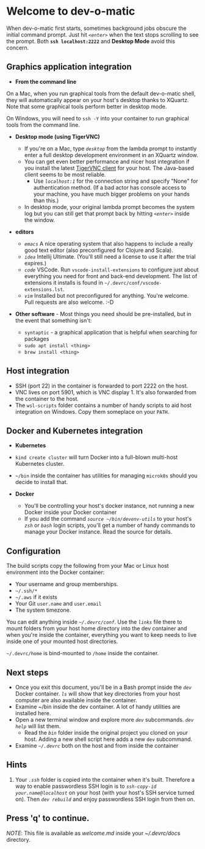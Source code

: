 # Welcome to dev-o-matic

When dev-o-matic first starts, sometimes background jobs obscure the initial command prompt.  Just hit *`<enter>`* when the text stops scrolling to see the prompt.  Both **`ssh localhost:2222`** and **Desktop Mode** avoid this concern.

## Graphics application integration

* **From the command line**

On a Mac, when you run graphical tools from the default dev-o-matic shell, they will automatically appear on your host's desktop thanks to XQuartz.  Note that some graphical tools perform better in desktop mode.

On Windows, you will need to `ssh -Y` into your container to run graphical tools from the command line.

* **Desktop mode (using TigerVNC)**
  * If you're on a Mac, type *`desktop`* from the lambda prompt to instantly enter a full desktop development environment in an XQuartz window.
  * You can get even better performance and nicer host integration if you install the latest [TigerVNC client](https://tigervnc.org) for your host.  The Java-based client seems to be most reliable.
    * Use *`localhost:1`* for the connection string and specify "None" for authentication method.  (If a bad actor has console access to your machine, you have much bigger problems on your hands than this.)
  * In desktop mode, your original lambda prompt becomes the system log but you can still get that prompt back by hitting *`<enter>`* inside the window.

* **editors**
  * *`emacs`* A nice operating system that also happens to include a really good text editor (also preconfigured for Clojure and Scala).
  * *`idea`* Intellij Ultimate.  (You'll still need a license to use it after the trial expires.)
  * *`code`* VSCode.  Run `vscode-install-extensions` to configure just about everything you need for front and back-end development.  The list of extensions it installs is found in `~/.devrc/conf/vscode-extensions.lst`.
  * *`vim`* Installed but not preconfigured for anything.  You're welcome.  Pull requests are also welcome. :-D

* **Other software** - Most things you need should be pre-installed, but in the event that something isn't:
  *  `syntaptic` - a graphical application that is helpful when searching for packages
  *  `sudo apt install <thing>`
  *  `brew install <thing>`

## Host integration

  * SSH (port 22) in the container is forwarded to port 2222 on the host.
  * VNC lives on port 5901, which is VNC display 1.  It's also forwarded from the container to the host.
  * The `wsl-scripts` folder contains a number of handy scripts to aid host integration on Windows.  Copy them someplace on your `PATH`.

## Docker and Kubernetes integration

* **Kubernetes**
* `kind create cluster` will turn Docker into a full-blown multi-host Kubernetes cluster.
* `~/bin` inside the container has utilities for managing `microk8s` should you decide to install that.

* **Docker**
  * You'll be controlling your host's docker instance, not running a new Docker inside your Docker container
  * If you add the command *`source ~/bin/devenv-utils`* to your host's *`zsh`* or *`bash`* login scripts, you'll get a number of handy commands to manage your Docker instance.  Read the source for details.

## Configuration

The build scripts copy the following from your Mac or Linux host environment into the Docker container:

* Your username and group memberships.
* `~/.ssh/*`
* `~/.aws` if it exists
* Your Git `user.name` and `user.email`
* The system timezone.

You can edit anything inside *`~/.devrc/conf`*.  Use the *`links`* file there to mount folders from your host home directory into the dev container and when you're inside the container, everything you want to keep needs to live inside one of your mounted host directories.

`~/.devrc/home` is bind-mounted to `/home` inside the container.

## Next steps

* Once you exit this document, you'll be in a Bash prompt inside the *`dev`* Docker container.  *`ls`* will show that key directories from your host computer are also available inside the container.
* Examine ~/bin inside the dev container.  A lot of handy utilities are installed here.
* Open a new terminal window and explore more *`dev`* subcommands.  *`dev help`* will list them.
  * Read the *`bin`* folder inside the original project you cloned on your host.  Adding a new shell script here adds a new `dev` subcommand.
* Examine *`~/.devrc`* both on the host and from inside the container

## Hints

1. Your *`.ssh`* folder is copied into the container when it's built.  Therefore a way to enable passwordless SSH login is to *`ssh-copy-id your.name@localhost`* on your host (with your host's SSH service turned on).  Then *`dev rebuild`* and enjoy passwordless SSH login from then on.

## Press 'q' to continue.

*NOTE*: This file is available as *welcome.md* inside your *~/.devrc/docs* directory.
